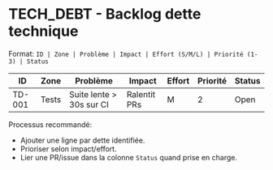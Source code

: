 # TECH_DEBT - Backlog dette technique

Format: `ID | Zone | Problème | Impact | Effort (S/M/L) | Priorité (1-3) | Status`

| ID | Zone | Problème | Impact | Effort | Priorité | Status |
|----|------|---------|--------|--------|----------|--------|
| TD-001 | Tests | Suite lente > 30s sur CI | Ralentit PRs | M | 2 | Open |

Processus recommandé:
- Ajouter une ligne par dette identifiée.
- Prioriser selon impact/effort.
- Lier une PR/issue dans la colonne `Status` quand prise en charge.
